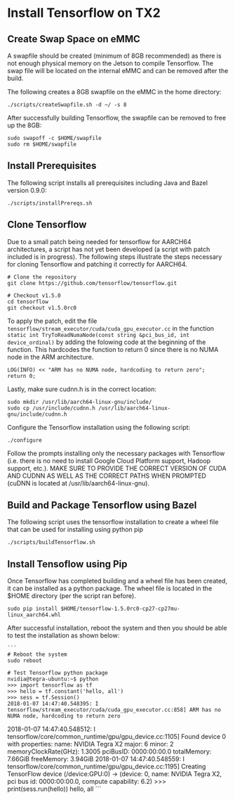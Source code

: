 # Install Tensorflow on TX2

## Create Swap Space on eMMC

A swapfile should be created (minimum of 8GB recommended) as there is not enough physical memory on the Jetson to compile Tensorflow.  The swap file will be located on the internal eMMC and can be removed after the build.

The following creates a 8GB swapfile on the eMMC in the home directory:

    ./scripts/createSwapfile.sh -d ~/ -s 8

After successfully building Tensorflow, the swapfile can be removed to free up the 8GB:

    sudo swapoff -c $HOME/swapfile
    sudo rm $HOME/swapfile

## Install Prerequisites

The following script installs all prerequisites including Java and Bazel version 0.9.0:

    ./scripts/installPrereqs.sh

## Clone Tensorflow

Due to a small patch being needed for tensorflow for AARCH64 architectures, a script has not yet been developed (a script with patch included is in progress).  The following steps illustrate the steps necessary for cloning Tensorflow and patching it correctly for AARCH64.

    # Clone the repository
    git clone https://github.com/tensorflow/tensorflow.git

    # Checkout v1.5.0
    cd tensorflow
    git checkout v1.5.0rc0

To apply the patch, edit the file `tensorflow/stream_executor/cuda/cuda_gpu_executor.cc` in the function `static int TryToReadNumaNode(const string &pci_bus_id, int device_ordinal)` by adding the folowing code at the beginning of the function.  This hardcodes the function to return 0 since there is no NUMA node in the ARM architecture.

    LOG(INFO) << "ARM has no NUMA node, hardcoding to return zero";
    return 0;

Lastly, make sure cudnn.h is in the correct location:

    sudo mkdir /usr/lib/aarch64-linux-gnu/include/
    sudo cp /usr/include/cudnn.h /usr/lib/aarch64-linux-gnu/include/cudnn.h

Configure the Tensorflow installation using the following script:

    ./configure

Follow the prompts installing only the necessary packages with Tensorflow (i.e. there is no need to install Google Cloud Platform support, Hadoop support, etc.).  MAKE SURE TO PROVIDE THE CORRECT VERSION OF CUDA AND CUDNN AS WELL AS THE CORRECT PATHS WHEN PROMPTED (cuDNN is located at /usr/lib/aarch64-linux-gnu).

## Build and Package Tensorflow using Bazel

The following script uses the tensorflow installation to create a wheel file that can be used for installing using python pip

    ./scripts/buildTensorflow.sh

## Install Tensoflow using Pip

Once Tensorflow has completed building and a wheel file has been created, it can be installed as a python package.  The wheel file is located in the $HOME directory (per the script ran before).

    sudo pip install $HOME/tensorflow-1.5.0rc0-cp27-cp27mu-linux_aarch64.whl

After successful installation, reboot the system and then you should be able to test the installation as shown below:

    ```
    # Reboot the system
    sudo reboot

    # Test Tensorflow python package
    nvidia@tegra-ubuntu:~$ python
    >>> import tensorflow as tf
    >>> hello = tf.constant('hello, all')
    >>> sess = tf.Session()
    2018-01-07 14:47:40.548395: I tensorflow/stream_executor/cuda/cuda_gpu_executor.cc:858] ARM has no NUMA node, hardcoding to return zero
2018-01-07 14:47:40.548512: I tensorflow/core/common_runtime/gpu/gpu_device.cc:1105] Found device 0 with properties: 
name: NVIDIA Tegra X2 major: 6 minor: 2 memoryClockRate(GHz): 1.3005
pciBusID: 0000:00:00.0
totalMemory: 7.66GiB freeMemory: 3.94GiB
2018-01-07 14:47:40.548559: I tensorflow/core/common_runtime/gpu/gpu_device.cc:1195] Creating TensorFlow device (/device:GPU:0) -> (device: 0, name: NVIDIA Tegra X2, pci bus id: 0000:00:00.0, compute capability: 6.2)
    >>> print(sess.run(hello))
    hello, all
    ```

